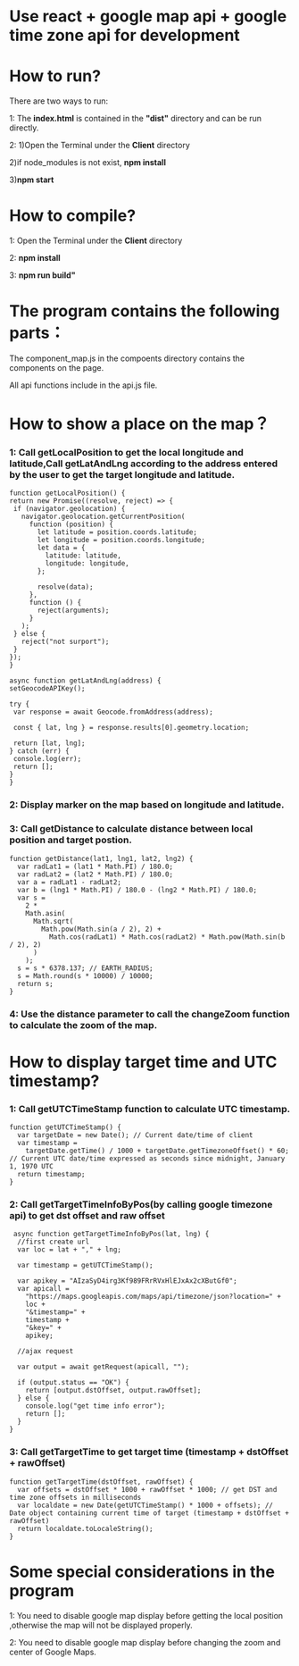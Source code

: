 # Use react + google map api + google time zone api for development

# How to run?

There are two ways to run:

1: The **index.html** is contained in the **"dist"** directory and can be run directly.

2: 1)Open the Terminal under the **Client** directory

   2)if node_modules is not exist, **npm install**
   
   3)**npm start**

# How to compile?
1: Open the Terminal under the **Client** directory

2: **npm install**

3: **npm run build"**

# The program contains the following parts：

The component_map.js in the compoents directory contains the components on the page.

All api functions include in the api.js file.

# How to show a place on the map？

### 1: Call getLocalPosition to get the local longitude and latitude,Call getLatAndLng according to the address entered by the user to get the target longitude and latitude.
   
   ```
 function getLocalPosition() {
  return new Promise((resolve, reject) => {
    if (navigator.geolocation) {
      navigator.geolocation.getCurrentPosition(
        function (position) {
          let latitude = position.coords.latitude;
          let longitude = position.coords.longitude;
          let data = {
            latitude: latitude,
            longitude: longitude,
          };

          resolve(data);
        },
        function () {
          reject(arguments);
        }
      );
    } else {
      reject("not surport");
    }
  });
}

async function getLatAndLng(address) {
  setGeocodeAPIKey();

  try {
    var response = await Geocode.fromAddress(address);

    const { lat, lng } = response.results[0].geometry.location;

    return [lat, lng];
  } catch (err) {
    console.log(err);
    return [];
  }
}
   ```
   
### 2: Display marker on the map based on longitude and latitude.

### 3: Call getDistance to calculate distance between local position and target postion.
```
function getDistance(lat1, lng1, lat2, lng2) {
  var radLat1 = (lat1 * Math.PI) / 180.0;
  var radLat2 = (lat2 * Math.PI) / 180.0;
  var a = radLat1 - radLat2;
  var b = (lng1 * Math.PI) / 180.0 - (lng2 * Math.PI) / 180.0;
  var s =
    2 *
    Math.asin(
      Math.sqrt(
        Math.pow(Math.sin(a / 2), 2) +
          Math.cos(radLat1) * Math.cos(radLat2) * Math.pow(Math.sin(b / 2), 2)
      )
    );
  s = s * 6378.137; // EARTH_RADIUS;
  s = Math.round(s * 10000) / 10000;
  return s;
}
```

### 4: Use the distance parameter to call the changeZoom function to calculate the zoom of the map.

# How to display target time and UTC timestamp?

### 1: Call getUTCTimeStamp function to calculate UTC timestamp.

```
function getUTCTimeStamp() {
  var targetDate = new Date(); // Current date/time of client
  var timestamp =
    targetDate.getTime() / 1000 + targetDate.getTimezoneOffset() * 60; // Current UTC date/time expressed as seconds since midnight, January 1, 1970 UTC
  return timestamp;
}
```

### 2: Call getTargetTimeInfoByPos(by calling google timezone api) to get dst offset and raw offset

```
 async function getTargetTimeInfoByPos(lat, lng) {
  //first create url
  var loc = lat + "," + lng;

  var timestamp = getUTCTimeStamp();

  var apikey = "AIzaSyD4irg3Kf989FRrRVxHlEJxAx2cXButGf0";
  var apicall =
    "https://maps.googleapis.com/maps/api/timezone/json?location=" +
    loc +
    "&timestamp=" +
    timestamp +
    "&key=" +
    apikey;

  //ajax request

  var output = await getRequest(apicall, "");

  if (output.status == "OK") {
    return [output.dstOffset, output.rawOffset];
  } else {
    console.log("get time info error");
    return [];
  }
}
```

### 3: Call getTargetTime to get target time (timestamp + dstOffset + rawOffset)

```
function getTargetTime(dstOffset, rawOffset) {
  var offsets = dstOffset * 1000 + rawOffset * 1000; // get DST and time zone offsets in milliseconds
  var localdate = new Date(getUTCTimeStamp() * 1000 + offsets); // Date object containing current time of target (timestamp + dstOffset + rawOffset)
  return localdate.toLocaleString();
}
```

# Some special considerations in the program

 1: You need to disable google map display before getting the local position ,otherwise the map will not be displayed properly.

 2: You need to disable google map display before changing the zoom and center of Google Maps.



